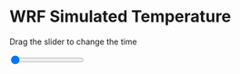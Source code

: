 <h1>WRF Simulated Temperature</h1>
<p>Drag the slider to change the time</p>

<div class="slidecontainer">
<input oninput='setImage(this)' class="slider" type="range" min="0" max="7" value="0" step="1" />
<img id='img'/>
</div>

<script>
var img = document.getElementById('img');
var img_array = ['/assets/images/wrf/t_wrfout_d01_2020-04-11_12:00:00.png',
'/assets/images/wrf/t_wrfout_d01_2020-04-11_13:00:00.png',
'/assets/images/wrf/t_wrfout_d01_2020-04-11_14:00:00.png',
'/assets/images/wrf/t_wrfout_d01_2020-04-11_15:00:00.png',
'/assets/images/wrf/t_wrfout_d01_2020-04-11_16:00:00.png',
'/assets/images/wrf/t_wrfout_d01_2020-04-11_17:00:00.png',
'/assets/images/wrf/t_wrfout_d01_2020-04-11_18:00:00.png',];
function setImage(obj)
{
        var value = obj.value;
        img.src = img_array[value];

}
</script>
